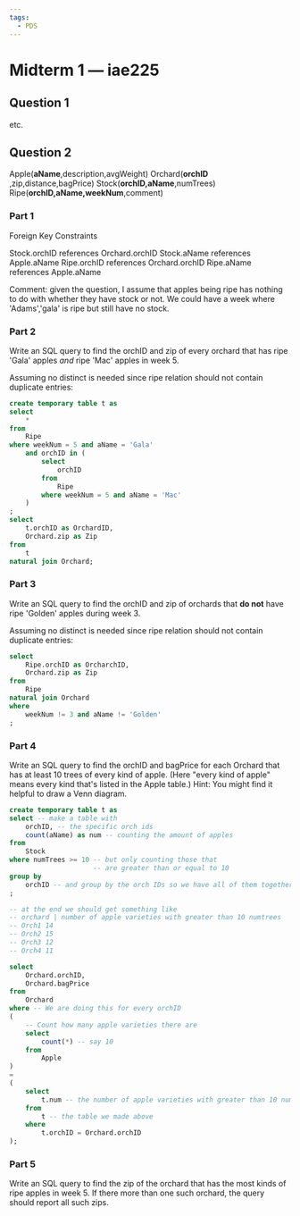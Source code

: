 ```yaml
---
tags:
  - PDS
---
```

# Midterm 1 — iae225

## Question 1
etc.
## Question 2

Apple(**aName**​,description,avgWeight)
Orchard(**orchID​**,zip,distance,bagPrice)
Stock(**orchID,aName**​,numTrees)
Ripe(**orchID,aName,weekNum**​,comment)

### Part 1
Foreign Key Constraints

Stock.orchID references Orchard.orchID
Stock.aName references Apple.aName
Ripe.orchID references Orchard.orchID
Ripe.aName references Apple.aName

Comment: given the question, I assume that apples being ripe has nothing to do with whether they have stock or not. We could have a week where 'Adams','gala' is ripe but still have no stock.

### Part 2

Write an SQL query to find the orchID and zip of every orchard that has ripe 'Gala' apples _and_ ripe 'Mac' apples in week 5.

Assuming no distinct is needed since ripe relation should not contain duplicate entries:
```sql
create temporary table t as
select
	*
from
	Ripe
where weekNum = 5 and aName = 'Gala'
	and orchID in (
		select
			orchID
		from
			Ripe
		where weekNum = 5 and aName = 'Mac'
	)
;
select
	t.orchID as OrchardID,
	Orchard.zip as Zip
from
	t
natural join Orchard;
```

### Part 3

Write an SQL query to find the orchID and zip of orchards that **do not** have ripe 'Golden' apples during week 3.

Assuming no distinct is needed since ripe relation should not contain duplicate entries:
```sql
select
	Ripe.orchID as OrcharchID,
	Orchard.zip as Zip
from 
	Ripe
natural join Orchard
where
	weekNum != 3 and aName != 'Golden'
;
```

### Part 4

Write an SQL query to find the orchID and bagPrice for each Orchard that has at least 10 trees of every kind of apple. (Here "every kind of apple" means every kind that's listed in the Apple table.) Hint: You might find it helpful to draw a Venn diagram.

```sql
create temporary table t as 
select -- make a table with
	orchID, -- the specific orch ids
	count(aName) as num -- counting the amount of apples
from
	Stock
where numTrees >= 10 -- but only counting those that 
					 -- are greater than or equal to 10
group by
	orchID -- and group by the orch IDs so we have all of them together
;

-- at the end we should get something like
-- orchard | number of apple varieties with greater than 10 numtrees
-- Orch1 14
-- Orch2 15
-- Orch3 12
-- Orch4 11

select
	Orchard.orchID,
	Orchard.bagPrice
from
	Orchard
where -- We are doing this for every orchID
(
	-- Count how many apple varieties there are
	select 
		count(*) -- say 10
	from
		Apple
) 
=
(
	select
		t.num -- the number of apple varieties with greater than 10 numtrees
	from
		t -- the table we made above
	where
		t.orchID = Orchard.orchID
);
```

### Part 5

Write an SQL query to find the zip of the orchard that has the most kinds of ripe apples in week 5. If there more than one such orchard, the query should report all such zips.

```sql

```